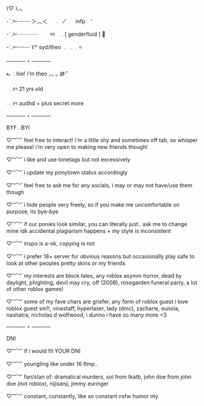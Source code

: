 ꒰♡ ꒱︵
           
-ˋˏ✄┈┈┈┈ ＞︿＜      ׅ⠀⠀𝅄⠀⠀̸ ⠀ׄ⠀infp ⠀٬⠀⠀

-ˋˏ✄┈┈┈┈ ㅤㅤ୨୧ ㅤ.    [ genderfluid ]    🦔

-ˋˏ✄┈┈┈┈ ꒦꒷  syd/theo ﹒﹒﹒⭐️

 ───── ⋆ ─────


౿ ݁  .      hie! i'm theo        ︵   ｡ Ꮺ ˚

 𓂃۶ৎ 21 yrs old
 
 𓂃۶ৎ audhd + plus secret more

 ───── ⋆ ─────

 BYF . BYI

 ♡︶︶ feel free to interact! i'm a little shy and sometimes off tab, so whisper me please! i'm very open to making new friends though!

 ♡︶︶ i like and use tonetags but not excessively

 ♡︶︶ i update my ponytown status accordingly

 ♡︶︶ feel free to ask me for any socials, i may or may not have/use them though

 ♡︶︶ i hide people very freely, so if you make me uncomfortable on purpose, its bye-bye

 ♡︶︶ if our ponies look similar, you can literally just.. ask me to change mine idk accidental plagiarism happens + my style is inconsistent

 ♡︶︶ inspo is a-ok, copying is not

 ♡︶︶ i prefer 18+ server for obvious reasons but occasionally play safe to look at other peoples pretty skins or my friends

 ♡︶︶ my interests are block tales, any roblox asymm horror, dead by daylight, phighting, devil may cry, off (2008), rosegarden funeral party, a lot of other roblox games!

 ♡︶︶ some of my fave chars are griefer, any form of roblox guest i love roblox guest sm!!, vinestaff, hyperlaser, lady (dmc), zacharie, eunoia, nashatra, nicholas d wolfwood, i dunno i have so many more <3

 ───── ⋆ ─────
 
 DNI

♡︶︶ if i would fit YOUR DNI

♡︶︶ youngling like under 16 ftmp..

♡︶︶ fan/stan of: dramatical murders, sol from tkatb, john doe from john doe (not roblox), nijisanji, jimmy euringer

♡︶︶ constant, constantly, like so constant nsfw humor nty
